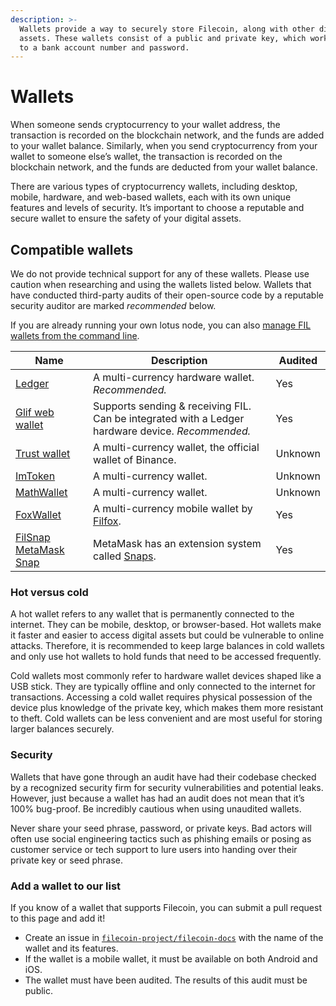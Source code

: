 ```yaml
---
description: >-
  Wallets provide a way to securely store Filecoin, along with other digital
  assets. These wallets consist of a public and private key, which work similarly
  to a bank account number and password.
---
```


# Wallets

When someone sends cryptocurrency to your wallet address, the transaction is recorded on the blockchain network, and the funds are added to your wallet balance. Similarly, when you send cryptocurrency from your wallet to someone else’s wallet, the transaction is recorded on the blockchain network, and the funds are deducted from your wallet balance.

There are various types of cryptocurrency wallets, including desktop, mobile, hardware, and web-based wallets, each with its own unique features and levels of security. It’s important to choose a reputable and secure wallet to ensure the safety of your digital assets.

## Compatible wallets

We do not provide technical support for any of these wallets. Please use caution when researching and using the wallets listed below. Wallets that have conducted third-party audits of their open-source code by a reputable security auditor are marked _recommended_ below.

If you are already running your own lotus node, you can also [manage FIL wallets from the command line](https://lotus.filecoin.io/lotus/manage/manage-fil/).

| Name                                                                                           | Description                                                                                                           | Audited |
| ---------------------------------------------------------------------------------------------- | --------------------------------------------------------------------------------------------------------------------- | ------- |
| [Ledger](https://support.ledger.com/hc/en-us/articles/4402721277329-Filecoin-FIL?support=true) | A multi-currency hardware wallet. _Recommended._                                                                      | Yes     |
| [Glif web wallet](https://www.glif.io/en?txtype=send)                                                      | Supports sending & receiving FIL. Can be integrated with a Ledger hardware device. _Recommended._         | Yes     |
| [Trust wallet](https://trustwallet.com/)                                                       | A multi-currency wallet, the official wallet of Binance.                                                              | Unknown |
| [ImToken](https://token.im/)                                                                   | A multi-currency wallet.                                                                                              | Unknown |
| [MathWallet](https://mathwallet.org/en-us/)                                                    | A multi-currency wallet.                                                                                              | Unknown |
| [FoxWallet](https://foxwallet.com/)                                                            | A multi-currency mobile wallet by [Filfox](https://filfox.info/en).                                                   | Yes     |
| [FilSnap MetaMask Snap](https://snaps.metamask.io/snap/npm/filsnap/)                           | MetaMask has an extension system called [Snaps](https://metamask.io/snaps/).                                           | Yes      |

### Hot versus cold

A hot wallet refers to any wallet that is permanently connected to the internet. They can be mobile, desktop, or browser-based. Hot wallets make it faster and easier to access digital assets but could be vulnerable to online attacks. Therefore, it is recommended to keep large balances in cold wallets and only use hot wallets to hold funds that need to be accessed frequently.

Cold wallets most commonly refer to hardware wallet devices shaped like a USB stick. They are typically offline and only connected to the internet for transactions. Accessing a cold wallet requires physical possession of the device plus knowledge of the private key, which makes them more resistant to theft. Cold wallets can be less convenient and are most useful for storing larger balances securely.

### Security

Wallets that have gone through an audit have had their codebase checked by a recognized security firm for security vulnerabilities and potential leaks. However, just because a wallet has had an audit does not mean that it’s 100% bug-proof. Be incredibly cautious when using unaudited wallets.

Never share your seed phrase, password, or private keys. Bad actors will often use social engineering tactics such as phishing emails or posing as customer service or tech support to lure users into handing over their private key or seed phrase.

### Add a wallet to our list

If you know of a wallet that supports Filecoin, you can submit a pull request to this page and add it!

* Create an issue in [`filecoin-project/filecoin-docs`](https://github.com/filecoin-project/filecoin-docs) with the name of the wallet and its features.
* If the wallet is a mobile wallet, it must be available on both Android and iOS.
* The wallet must have been audited. The results of this audit must be public.
